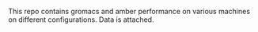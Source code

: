 This repo contains gromacs and amber performance on various machines on different configurations. Data is attached.
